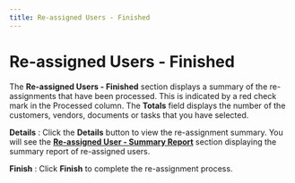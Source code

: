```yaml
---
title: Re-assigned Users - Finished
---
```


# Re-assigned Users - Finished


The **Re-assigned Users - Finished** section displays a summary of the re-assignments that have been processed. This is indicated by a red check mark in the Processed column. The **Totals** field displays the number of the customers, vendors, documents or tasks that you have selected.


**Details**
: Click the **Details** button to view the re-assignment summary. You will see the [**Re-assigned User - Summary Report**]({{site.utl_baseurl}}/misc/reassigned_users_summary_report.html) section displaying the summary report of re-assigned users.


**Finish**
: Click **Finish** to complete the re-assignment process.
